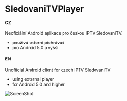 # SledovaniTVPlayer

#### CZ
Neoficiální Android aplikace pro českou IPTV SledovaniTV.
- používá externí přehrávač
- pro Android 5.0 a vyšší

#### EN
Unofficial Android client for czech IPTV SledovaniTV
- using external player
- for Android 5.0 and higher

![ScreenShot](https://raw.github.com/petrj/SledovaniTVPlayer/master/Screens/Screenshot.png)